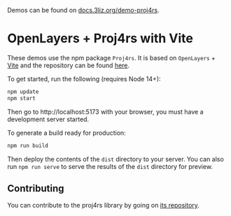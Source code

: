Demos can be found on [docs.3liz.org/demo-proj4rs](https://docs.3liz.org/demo-proj4rs/).

# OpenLayers + Proj4rs with Vite

These demos use the npm package `Proj4rs`. It is based on `OpenLayers` + [Vite](https://vitejs.dev/) and the repository can be found [here](https://github.com/3liz/proj4rs).

To get started, run the following (requires Node 14+):

```bash
npm update
npm start
```

Then go to http://localhost:5173 with your browser, you must have a development server started.

To generate a build ready for production:

```bash
npm run build
```

Then deploy the contents of the `dist` directory to your server.
You can also run `npm run serve` to serve the results of the `dist` directory for preview.

## Contributing

You can contribute to the proj4rs library by going on [its repository](https://github.com/3liz/proj4rs/blob/main/CONTRIBUTING.md).
